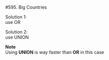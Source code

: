 #595. Big Countries

Solution 1:<br/>
use OR<br/>

Solution 2:<br/>
use UNION<br/>

**Note**<br/>
Using **UNION** is way faster than **OR** in this case
